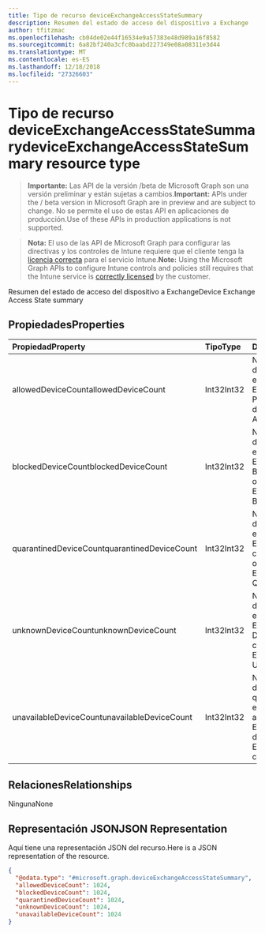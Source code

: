```yaml
---
title: Tipo de recurso deviceExchangeAccessStateSummary
description: Resumen del estado de acceso del dispositivo a Exchange
author: tfitzmac
ms.openlocfilehash: cb04de02e44f16534e9a57383e48d989a16f8582
ms.sourcegitcommit: 6a82bf240a3cfc0baabd227349e08a08311e3d44
ms.translationtype: MT
ms.contentlocale: es-ES
ms.lasthandoff: 12/18/2018
ms.locfileid: "27326603"
---
```

# <a name="deviceexchangeaccessstatesummary-resource-type"></a><span data-ttu-id="5489b-103">Tipo de recurso deviceExchangeAccessStateSummary</span><span class="sxs-lookup"><span data-stu-id="5489b-103">deviceExchangeAccessStateSummary resource type</span></span>

> <span data-ttu-id="5489b-104">**Importante:** Las API de la versión /beta de Microsoft Graph son una versión preliminar y están sujetas a cambios.</span><span class="sxs-lookup"><span data-stu-id="5489b-104">**Important:** APIs under the / beta version in Microsoft Graph are in preview and are subject to change.</span></span> <span data-ttu-id="5489b-105">No se permite el uso de estas API en aplicaciones de producción.</span><span class="sxs-lookup"><span data-stu-id="5489b-105">Use of these APIs in production applications is not supported.</span></span>

> <span data-ttu-id="5489b-106">**Nota:** El uso de las API de Microsoft Graph para configurar las directivas y los controles de Intune requiere que el cliente tenga la [licencia correcta](https://go.microsoft.com/fwlink/?linkid=839381) para el servicio Intune.</span><span class="sxs-lookup"><span data-stu-id="5489b-106">**Note:** Using the Microsoft Graph APIs to configure Intune controls and policies still requires that the Intune service is [correctly licensed](https://go.microsoft.com/fwlink/?linkid=839381) by the customer.</span></span>

<span data-ttu-id="5489b-107">Resumen del estado de acceso del dispositivo a Exchange</span><span class="sxs-lookup"><span data-stu-id="5489b-107">Device Exchange Access State summary</span></span>
## <a name="properties"></a><span data-ttu-id="5489b-108">Propiedades</span><span class="sxs-lookup"><span data-stu-id="5489b-108">Properties</span></span>
|<span data-ttu-id="5489b-109">Propiedad</span><span class="sxs-lookup"><span data-stu-id="5489b-109">Property</span></span>|<span data-ttu-id="5489b-110">Tipo</span><span class="sxs-lookup"><span data-stu-id="5489b-110">Type</span></span>|<span data-ttu-id="5489b-111">Descripción</span><span class="sxs-lookup"><span data-stu-id="5489b-111">Description</span></span>|
|:---|:---|:---|
|<span data-ttu-id="5489b-112">allowedDeviceCount</span><span class="sxs-lookup"><span data-stu-id="5489b-112">allowedDeviceCount</span></span>|<span data-ttu-id="5489b-113">Int32</span><span class="sxs-lookup"><span data-stu-id="5489b-113">Int32</span></span>|<span data-ttu-id="5489b-114">Número total de dispositivos con el estado de acceso de Exchange: Permitido.</span><span class="sxs-lookup"><span data-stu-id="5489b-114">Total count of devices with Exchange Access State: Allowed.</span></span>|
|<span data-ttu-id="5489b-115">blockedDeviceCount</span><span class="sxs-lookup"><span data-stu-id="5489b-115">blockedDeviceCount</span></span>|<span data-ttu-id="5489b-116">Int32</span><span class="sxs-lookup"><span data-stu-id="5489b-116">Int32</span></span>|<span data-ttu-id="5489b-117">Número total de dispositivos con el estado de acceso de Exchange: Bloqueado.</span><span class="sxs-lookup"><span data-stu-id="5489b-117">Total count of devices with Exchange Access State: Blocked.</span></span>|
|<span data-ttu-id="5489b-118">quarantinedDeviceCount</span><span class="sxs-lookup"><span data-stu-id="5489b-118">quarantinedDeviceCount</span></span>|<span data-ttu-id="5489b-119">Int32</span><span class="sxs-lookup"><span data-stu-id="5489b-119">Int32</span></span>|<span data-ttu-id="5489b-120">Número total de dispositivos con el estado de acceso de Exchange: En cuarentena.</span><span class="sxs-lookup"><span data-stu-id="5489b-120">Total count of devices with Exchange Access State: Quarantined.</span></span>|
|<span data-ttu-id="5489b-121">unknownDeviceCount</span><span class="sxs-lookup"><span data-stu-id="5489b-121">unknownDeviceCount</span></span>|<span data-ttu-id="5489b-122">Int32</span><span class="sxs-lookup"><span data-stu-id="5489b-122">Int32</span></span>|<span data-ttu-id="5489b-123">Número total de dispositivos con el estado de acceso de Exchange: Desconocido.</span><span class="sxs-lookup"><span data-stu-id="5489b-123">Total count of devices with Exchange Access State: Unknown.</span></span>|
|<span data-ttu-id="5489b-124">unavailableDeviceCount</span><span class="sxs-lookup"><span data-stu-id="5489b-124">unavailableDeviceCount</span></span>|<span data-ttu-id="5489b-125">Int32</span><span class="sxs-lookup"><span data-stu-id="5489b-125">Int32</span></span>|<span data-ttu-id="5489b-126">Número total de dispositivos para los que no se puede encontrar el estado de acceso de Exchange.</span><span class="sxs-lookup"><span data-stu-id="5489b-126">Total count of devices for which no Exchange Access State could be found.</span></span>|

## <a name="relationships"></a><span data-ttu-id="5489b-127">Relaciones</span><span class="sxs-lookup"><span data-stu-id="5489b-127">Relationships</span></span>
<span data-ttu-id="5489b-128">Ninguna</span><span class="sxs-lookup"><span data-stu-id="5489b-128">None</span></span>
## <a name="json-representation"></a><span data-ttu-id="5489b-129">Representación JSON</span><span class="sxs-lookup"><span data-stu-id="5489b-129">JSON Representation</span></span>
<span data-ttu-id="5489b-130">Aquí tiene una representación JSON del recurso.</span><span class="sxs-lookup"><span data-stu-id="5489b-130">Here is a JSON representation of the resource.</span></span>
<!-- {
  "blockType": "resource",
  "@odata.type": "microsoft.graph.deviceExchangeAccessStateSummary"
}
-->
``` json
{
  "@odata.type": "#microsoft.graph.deviceExchangeAccessStateSummary",
  "allowedDeviceCount": 1024,
  "blockedDeviceCount": 1024,
  "quarantinedDeviceCount": 1024,
  "unknownDeviceCount": 1024,
  "unavailableDeviceCount": 1024
}
```





